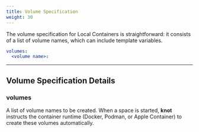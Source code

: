 ```yaml
---
title: Volume Specification
weight: 30
---
```


The volume specification for Local Containers is straightforward: it consists of a list of volume names, which can include template variables.

```yaml
volumes:
  <volume name>:
```

---

## Volume Specification Details

### **volumes**

A list of volume names to be created. When a space is started, **knot** instructs the container runtime (Docker, Podman, or Apple Container) to create these volumes automatically.
